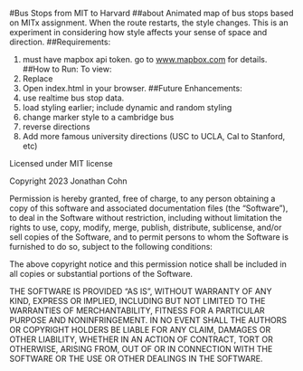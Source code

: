 #Bus Stops from MIT to Harvard
##about
Animated map of bus stops based on MITx assignment. When the route restarts, the style changes. This is an experiment in considering how style affects your sense of space and direction.
##Requirements:
1) must have mapbox api token. go to www.mapbox.com for details. 
##How to Run:
To view:
1) Replace <YOUR MAPBOX TOKEN> 
2) Open index.html in your browser.
##Future Enhancements:
1) use realtime bus stop data.
2) load styling earlier; include dynamic and random styling
3) change marker style to a cambridge bus
4) reverse directions
5) Add more famous university directions (USC to UCLA, Cal to Stanford, etc)

Licensed under MIT license

Copyright 2023 Jonathan Cohn

Permission is hereby granted, free of charge, to any person obtaining a copy of this software and associated documentation files (the “Software”), to deal in the Software without restriction, including without limitation the rights to use, copy, modify, merge, publish, distribute, sublicense, and/or sell copies of the Software, and to permit persons to whom the Software is furnished to do so, subject to the following conditions:

The above copyright notice and this permission notice shall be included in all copies or substantial portions of the Software.

THE SOFTWARE IS PROVIDED “AS IS”, WITHOUT WARRANTY OF ANY KIND, EXPRESS OR IMPLIED, INCLUDING BUT NOT LIMITED TO THE WARRANTIES OF MERCHANTABILITY, FITNESS FOR A PARTICULAR PURPOSE AND NONINFRINGEMENT. IN NO EVENT SHALL THE AUTHORS OR COPYRIGHT HOLDERS BE LIABLE FOR ANY CLAIM, DAMAGES OR OTHER LIABILITY, WHETHER IN AN ACTION OF CONTRACT, TORT OR OTHERWISE, ARISING FROM, OUT OF OR IN CONNECTION WITH THE SOFTWARE OR THE USE OR OTHER DEALINGS IN THE SOFTWARE.

